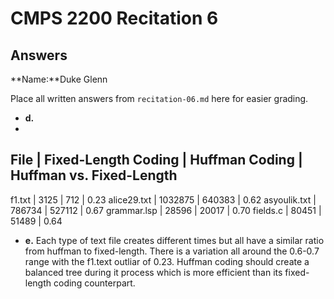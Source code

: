 # CMPS 2200 Recitation 6
## Answers

**Name:**Duke Glenn


Place all written answers from `recitation-06.md` here for easier grading.



- **d.**
- 

File           | Fixed-Length Coding | Huffman Coding | Huffman vs. Fixed-Length
----------------------------------------------------------------------
f1.txt          |       3125                 |    712                 |    0.23
alice29.txt     |       1032875              |    640383              |    0.62
asyoulik.txt    |       786734               |     527112             |      0.67
grammar.lsp     |         28596              |        20017          |      0.70
fields.c        |         80451              |       51489           |      0.64




- **e.**
Each type of text file creates different times but all have a similar ratio from huffman to fixed-length.
There is a variation all around the 0.6-0.7 range with the f1.text outliar of 0.23. Huffman coding should create
a balanced tree during it process which is more efficient than its fixed-length coding counterpart.



